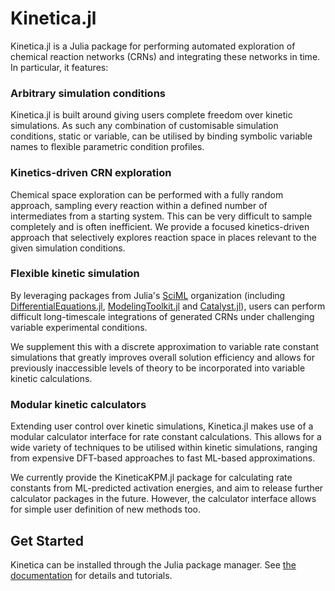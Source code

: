 # Kinetica.jl

Kinetica.jl is a Julia package for performing automated exploration of chemical reaction networks (CRNs) and integrating these networks in time. In particular, it features:

### Arbitrary simulation conditions
Kinetica.jl is built around giving users complete freedom over kinetic simulations. As such any combination of customisable simulation conditions, static or variable, can be utilised by binding symbolic variable names to flexible parametric condition profiles.

### Kinetics-driven CRN exploration
Chemical space exploration can be performed with a fully random approach, sampling every reaction within a defined number of intermediates from a starting system. This can be very difficult to sample completely and is often inefficient. We provide a focused kinetics-driven approach that selectively explores reaction space in places relevant to the given simulation conditions.

### Flexible kinetic simulation
By leveraging packages from Julia's [SciML](https://sciml.ai/) organization (including [DifferentialEquations.jl](https://github.com/SciML/DifferentialEquations.jl), [ModelingToolkit.jl](https://github.com/SciML/ModelingToolkit.jl) and [Catalyst.jl](https://github.com/SciML/Catalyst.jl)), users can perform difficult long-timescale integrations of generated CRNs under challenging variable experimental conditions. 

We supplement this with a discrete approximation to variable rate constant simulations that greatly improves overall solution efficiency and allows for previously inaccessible levels of theory to be incorporated into variable kinetic calculations.

### Modular kinetic calculators

Extending user control over kinetic simulations, Kinetica.jl makes use of a modular calculator interface for rate constant calculations. This allows for a wide variety of techniques to be utilised within kinetic simulations, ranging from expensive DFT-based approaches to fast ML-based approximations.

We currently provide the KineticaKPM.jl package for calculating rate constants from ML-predicted activation energies, and aim to release further calculator packages in the future. However, the calculator interface allows for simple user definition of new methods too.

## Get Started

Kinetica can be installed through the Julia package manager. See [the documentation](https://kinetica-jl.github.io/Kinetica.jl/stable/) for details and tutorials.
